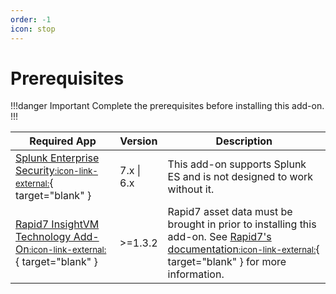 ```yaml
---
order: -1
icon: stop
---
```


# Prerequisites

!!!danger Important
Complete the prerequisites before installing this add-on.
!!!

Required App | Version | Description
------------ | ------- | -----------
[Splunk Enterprise Security<small>:icon-link-external:</small>](https://splunkbase.splunk.com/app/263){ target="blank" } | 7.x \| 6.x | This add-on supports Splunk ES and is not designed to work without it.
[Rapid7 InsightVM Technology Add-On<small>:icon-link-external:</small>](https://splunkbase.splunk.com/app/5097){ target="blank" } | >=1.3.2 | Rapid7 asset data must be brought in prior to installing this add-on. See [Rapid7's documentation<small>:icon-link-external:</small>](https://splunkbase.splunk.com/app/5097){ target="blank" } for more information.
